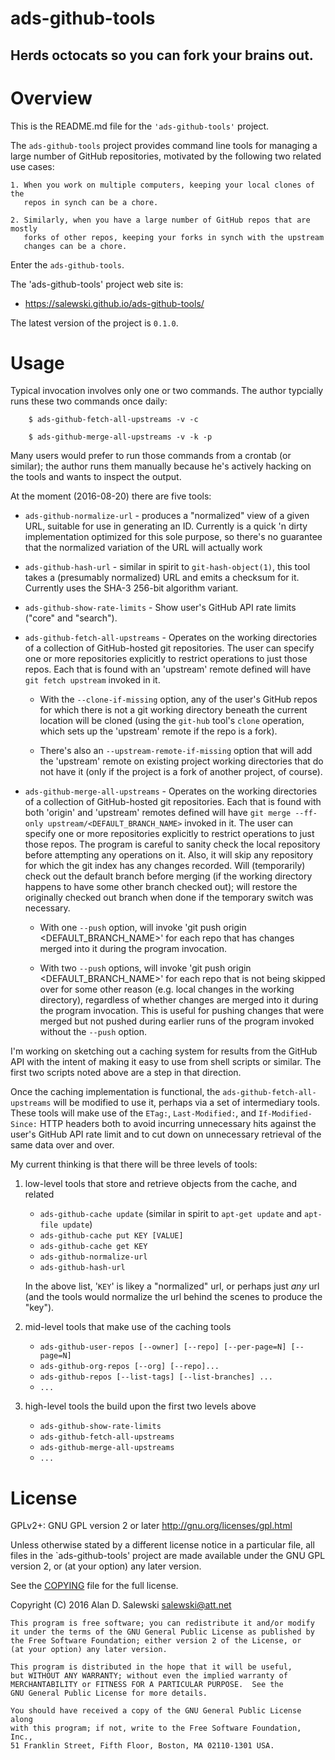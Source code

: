 # ads-github-tools

## Herds octocats so you can fork your brains out.


# Overview

This is the README.md file for the `'ads-github-tools'` project.

The `ads-github-tools` project provides command line tools for managing a
large number of GitHub repositories, motivated by the following two related
use cases:

    1. When you work on multiple computers, keeping your local clones of the
       repos in synch can be a chore.
       
    2. Similarly, when you have a large number of GitHub repos that are mostly
       forks of other repos, keeping your forks in synch with the upstream
       changes can be a chore.

Enter the `ads-github-tools`.

The 'ads-github-tools' project web site is:

   * https://salewski.github.io/ads-github-tools/

The latest version of the project is `0.1.0`.


# Usage

Typical invocation involves only one or two commands. The author typcially
runs these two commands once daily:

```
    $ ads-github-fetch-all-upstreams -v -c

    $ ads-github-merge-all-upstreams -v -k -p
```

Many users would prefer to run those commands from a crontab (or similar); the
author runs them manually because he's actively hacking on the tools and wants
to inspect the output.

At the moment (2016-08-20) there are five tools:

* `ads-github-normalize-url` - produces a "normalized" view of a given URL,
  suitable for use in generating an ID. Currently is a quick 'n dirty
  implementation optimized for this sole purpose, so there's no guarantee that
  the normalized variation of the URL will actually work

* `ads-github-hash-url` - similar in spirit to `git-hash-object(1)`, this tool
  takes a (presumably normalized) URL and emits a checksum for it. Currently
  uses the SHA-3 256-bit algorithm variant.
  
* `ads-github-show-rate-limits` - Show user's GitHub API rate limits ("core"
  and "search").

* `ads-github-fetch-all-upstreams` - Operates on the working directories of a
  collection of GitHub-hosted git repositories. The user can specify one or
  more repositories explicitly to restrict operations to just those
  repos. Each that is found with an 'upstream' remote defined will have
  `git fetch upstream` invoked in it.
  
  * With the `--clone-if-missing` option, any of the user's GitHub repos for
    which there is not a git working directory beneath the current location
    will be cloned (using the `git-hub` tool's `clone` operation, which sets
    up the 'upstream' remote if the repo is a fork).

  * There's also an `--upstream-remote-if-missing` option that will add the
    'upstream' remote on existing project working directories that do not have
    it (only if the project is a fork of another project, of course).
    
* `ads-github-merge-all-upstreams` - Operates on the working directories of a
  collection of GitHub-hosted git repositories. Each that is found with both
  'origin' and 'upstream' remotes defined will have
  `git merge --ff-only upstream/<DEFAULT_BRANCH_NAME>` invoked in it. The user
  can specify one or more repositories explicitly to restrict operations to
  just those repos. The program is careful to sanity check the local
  repository before attempting any operations on it. Also, it will skip any
  repository for which the git index has any changes recorded. Will
  (temporarily) check out the default branch before merging (if the working
  directory happens to have some other branch checked out); will restore the
  originally checked out branch when done if the temporary switch was
  necessary.

  * With one `--push` option, will invoke 'git push origin <DEFAULT_BRANCH_NAME>'
    for each repo that has changes merged into it during the program invocation.

  * With two `--push` options, will invoke 'git push origin
    <DEFAULT_BRANCH_NAME>' for each repo that is not being skipped over for
    some other reason (e.g. local changes in the working directory),
    regardless of whether changes are merged into it during the program
    invocation. This is useful for pushing changes that were merged but not
    pushed during earlier runs of the program invoked without the `--push`
    option.

I'm working on sketching out a caching system for results from the GitHub API
with the intent of making it easy to use from shell scripts or similar. The
first two scripts noted above are a step in that direction.

Once the caching implementation is functional, the
`ads-github-fetch-all-upstreams` will be modified to use it, perhaps via a set
of intermediary tools. These tools will make use of the `ETag:`,
`Last-Modified:`, and `If-Modified-Since:` HTTP headers both to avoid
incurring unnecessary hits against the user's GitHub API rate limit and to cut
down on unnecessary retrieval of the same data over and over.

My current thinking is that there will be three levels of tools:
 
1. low-level tools that store and retrieve objects from the cache, and related
   * `ads-github-cache update` (similar in spirit to `apt-get update` and `apt-file update`)
   * `ads-github-cache put KEY [VALUE]`
   * `ads-github-cache get KEY`
   * `ads-github-normalize-url`
   * `ads-github-hash-url`
   
   In the above list, '`KEY`' is likey a "normalized" url, or perhaps just
   _any_ url (and the tools would normalize the url behind the scenes to
   produce the "key").

2. mid-level tools that make use of the caching tools
   * `ads-github-user-repos [--owner] [--repo] [--per-page=N] [--page=N]`
   * `ads-github-org-repos [--org] [--repo]...`
   * `ads-github-repos [--list-tags] [--list-branches] ...`
   * `...`

3. high-level tools the build upon the first two levels above
   * `ads-github-show-rate-limits`
   * `ads-github-fetch-all-upstreams`
   * `ads-github-merge-all-upstreams`
   * `...`


# License

GPLv2+: GNU GPL version 2 or later <http://gnu.org/licenses/gpl.html>

Unless otherwise stated by a different license notice in a particular file,
all files in the `ads-github-tools' project are made available under the GNU
GPL version 2, or (at your option) any later version.

See the [COPYING] file for the full license.

Copyright (C) 2016 Alan D. Salewski <salewski@att.net>

    This program is free software; you can redistribute it and/or modify
    it under the terms of the GNU General Public License as published by
    the Free Software Foundation; either version 2 of the License, or
    (at your option) any later version.

    This program is distributed in the hope that it will be useful,
    but WITHOUT ANY WARRANTY; without even the implied warranty of
    MERCHANTABILITY or FITNESS FOR A PARTICULAR PURPOSE.  See the
    GNU General Public License for more details.

    You should have received a copy of the GNU General Public License along
    with this program; if not, write to the Free Software Foundation, Inc.,
    51 Franklin Street, Fifth Floor, Boston, MA 02110-1301 USA.


[COPYING]:      https://github.com/salewski/ads-github-tools/blob/master/COPYING

